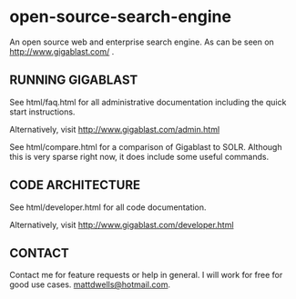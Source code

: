 open-source-search-engine
=========================

An open source web and enterprise search engine. As can be seen on http://www.gigablast.com/ .

RUNNING GIGABLAST
-----------------

See html/faq.html for all administrative documentation including 
the quick start instructions.

Alternatively, visit http://www.gigablast.com/admin.html

See html/compare.html for a comparison of Gigablast to SOLR. Although this
is very sparse right now, it does include some useful commands.



CODE ARCHITECTURE
-----------------

See html/developer.html for all code documentation.

Alternatively, visit http://www.gigablast.com/developer.html



CONTACT
-------

Contact me for feature requests or help in general. I will work for free
for good use cases. mattdwells@hotmail.com.


